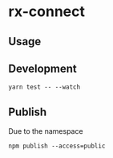 # rx-connect

## Usage

## Development

```
yarn test -- --watch
```

## Publish

Due to the namespace

```
npm publish --access=public
```